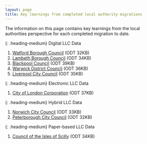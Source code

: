 ```yaml
---
layout: page
title: Key learnings from completed local authority migrations
---
```


The information on this page contains key learnings from the local authorities perspective for each completed migration to date.

{: .heading-medium}
Digital LLC Data
<ol class='list list-number'>
    <li><a href='files/Key%20learnings/Watford%20Key%20Learnings%20FINAL.odt' onclick='linkClicked()'>Watford Borough Council</a> (ODT 32KB)</li>
    <li><a href='files/Key%20learnings/Lambeth%20-%20case%20study%20FINAL.odt' onclick='linkClicked()'>Lambeth Borough Council</a> (ODT 34KB)</li>
    <li><a href='files/Key%20learnings/Blackpool%20Council%20Case%20Study.odt' onclick='linkClicked()'>Blackpool Council</a> (ODT 39KB)</li>
    <li><a href='files/Key%20learnings/Warwick%20District%20Council%20case%20study.odt' onclick='linkClicked()'>Warwick District Council</a> (ODT 36KB)</li>
    <li><a href='files/Key%20learnings/Liverpool%20City%20Council%20case%20study.odt' onclick='linkClicked()'>Liverpool City Council</a> (ODT 35KB)</li>
</ol>

{: .heading-medium}
Electronic LLC Data
<ol class='list list-number'>
    <li><a href='files/Key%20learnings/City%20of%20London%20Corporation%20case%20study.odt' onclick='linkClicked()'>City of London Corporation</a> (ODT 37KB)</li>
</ol>

{: .heading-medium}
Hybrid LLC Data
<ol class='list list-number'>
    <li><a href='files/Key%20learnings/Norwich%20City%20Council%20case%20study.odt' onclick='linkClicked()'>Norwich City Council</a> (ODT 33KB)</li>
    <li><a href='files/Key%20learnings/Peterborough%20LLC%20case%20study%20-%20Final.odt' onclick='linkClicked()'>Peterborough City Council</a> (ODT 32KB)</li>
</ol>

{: .heading-medium}
Paper-based LLC Data
<ol class='list list-number'>
    <li><a href='files/Key%20learnings/Council%20of%20the%20Isles%20of%20Scilly%20case%20study.odt' onclick='linkClicked()'>Council of the Isles of Scilly</a> (ODT 34KB)</li>
</ol>
